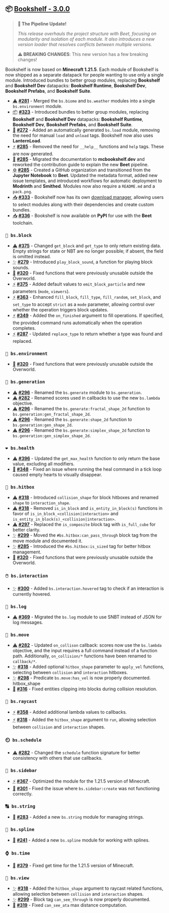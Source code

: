 ## 📦 [Bookshelf - 3.0.0](https://github.com/mcbookshelf/bookshelf/releases/tag/v3.0.0)

> **🚂 The Pipeline Update!**
>
> *This release overhauls the project structure with Beet, focusing on modularity and isolation of each module. It also introduces a new version loader that resolves conflicts between multiple versions.*
>
> **⚠️ BREAKING CHANGES**: This new version has a few breaking changes!

Bookshelf is now based on **Minecraft 1.21.5**.
Each module of Bookshelf is now shipped as a separate datapack for people wanting to use only a single module.
Introduced bundles to better group modules, replacing **Bookshelf** and **Bookshelf Dev** datapacks: **Bookshelf Runtime**, **Bookshelf Dev**, **Bookshelf Prefabs**, and **Bookshelf Suite**.

- <abbr title="Breaking Changes">⚠️</abbr> **[#281](https://github.com/mcbookshelf/bookshelf/issues/281)** - Merged the `bs.biome` and `bs.weather` modules into a single `bs.environment` module.
- <abbr title="New Bundles">📦</abbr> **[#323](https://github.com/mcbookshelf/bookshelf/pull/323)** - Introduced bundles to better group modules, replacing **Bookshelf** and **Bookshelf Dev** datapacks: **Bookshelf Runtime**, **Bookshelf Dev**, **Bookshelf Prefabs**, and **Bookshelf Suite**.
- <abbr title="New Modules">🎉</abbr> **[#272](https://github.com/mcbookshelf/bookshelf/issues/272)** - Added an automatically generated `bs.load` module, removing the need for manual `load` and `unload` tags. Bookshelf now also uses **LanternLoad**.
- <abbr title="Enhancements">⚡</abbr> **[#285](https://github.com/mcbookshelf/bookshelf/pull/285)** - Removed the need for `__help__` functions and `help` tags. These are now generated.
- <abbr title="Documentation">📝</abbr> **[#285](https://github.com/mcbookshelf/bookshelf/pull/285)** - Migrated the documentation to **mcbookshelf.dev** and reworked the contribution guide to explain the new **Beet** pipeline.
- <abbr title="GitHub & CI/CD">⚙️</abbr> **[#285](https://github.com/mcbookshelf/bookshelf/pull/285)** - Created a GitHub organization and transitioned from the **Jupyter Notebook** to **Beet**. Updated the metadata format, added new issue templates, and introduced workflows for automatic deployment to **Modrinth** and **Smithed**. Modules now also require a `README.md` and a `pack.png`.
- <abbr title="Download">📥</abbr> **[#333](https://github.com/mcbookshelf/bookshelf/issues/333)** - Bookshelf now has its own [download manager](https://mcbookshelf.dev), allowing users to select modules along with their dependencies and create custom bundles.
- <abbr title="Download">📥</abbr> **[#336](https://github.com/mcbookshelf/bookshelf/issues/336)** - Bookshelf is now available on **PyPI** for use with the **Beet** toolchain.


### `🧱 bs.block`

- <abbr title="Breaking Changes">⚠️</abbr> **[#375](https://github.com/mcbookshelf/bookshelf/pull/375)** - Changed `get_block` and `get_type` to only return existing data. Empty strings for state or NBT are no longer possible; if absent, the field is omitted instead.
- <abbr title="New Features">✨</abbr> **[#279](https://github.com/mcbookshelf/bookshelf/issues/279)** - Introduced `play_block_sound`, a function for playing block sounds.
- <abbr title="Bug Fix">🐛</abbr> **[#320](https://github.com/mcbookshelf/bookshelf/issues/320)** - Fixed functions that were previously unusable outside the Overworld.
- <abbr title="Enhancements">⚡</abbr> **[#375](https://github.com/mcbookshelf/bookshelf/pull/375)** - Added default values to `emit_block_particle` and new parameters (`mode`, `viewers`).
- <abbr title="Enhancements">⚡</abbr> **[#363](https://github.com/mcbookshelf/bookshelf/issues/363)** - Enhanced `fill_block`, `fill_type`, `fill_random`, `set_block`, and `set_type` to accept `strict` as a `mode` parameter, allowing control over whether the operation triggers block updates.
- <abbr title="Enhancements">⚡</abbr> **[#349](https://github.com/mcbookshelf/bookshelf/issues/349)** - Added the `on_finished` argument to fill operations. If specified, the provided command runs automatically when the operation completes.
- <abbr title="Enhancements">⚡</abbr> **[#287](https://github.com/mcbookshelf/bookshelf/issues/287)** - Updated `replace_type` to return whether a type was found and replaced.

### `🧱 bs.environment`

- <abbr title="Bug Fix">🐛</abbr> **[#320](https://github.com/mcbookshelf/bookshelf/issues/320)** - Fixed functions that were previously unusable outside the Overworld.


### `🌱 bs.generation`

- <abbr title="Breaking Changes">⚠️</abbr> **[#296](https://github.com/mcbookshelf/bookshelf/issues/296)** - Renamed the `bs.generate` module to `bs.generation`.
- <abbr title="Breaking Changes">⚠️</abbr> **[#282](https://github.com/mcbookshelf/bookshelf/issues/282)** - Renamed scores used in callbacks to use the new `bs.lambda` objective.
- <abbr title="Breaking Changes">⚠️</abbr> **[#296](https://github.com/mcbookshelf/bookshelf/issues/296)** - Renamed the `bs.generate:fractal_shape_2d` function to `bs.generation:gen_fractal_shape_2d`.
- <abbr title="Breaking Changes">⚠️</abbr> **[#296](https://github.com/mcbookshelf/bookshelf/issues/296)** - Renamed the `bs.generate:shape_2d` function to `bs.generation:gen_shape_2d`.
- <abbr title="Breaking Changes">⚠️</abbr> **[#296](https://github.com/mcbookshelf/bookshelf/issues/296)** - Renamed the `bs.generate:simplex_shape_2d` function to `bs.generation:gen_simplex_shape_2d`.


### `❤️ bs.health`

- <abbr title="Breaking Changes">⚠️</abbr> **[#396](https://github.com/mcbookshelf/bookshelf/issues/396)** - Updated the `get_max_health` function to only return the base value, excluding all modifiers.
- <abbr title="Bug Fix">🐛</abbr> **[#348](https://github.com/mcbookshelf/bookshelf/pull/348)** - Fixed an issue where running the heal command in a tick loop caused empty hearts to visually disappear.


### `🎯 bs.hitbox`

- <abbr title="Breaking Changes">⚠️</abbr> **[#318](https://github.com/mcbookshelf/bookshelf/issues/318)** - Introduced `collision_shape` for block hitboxes and renamed `shape` to `interaction_shape`.
- <abbr title="Breaking Changes">⚠️</abbr> **[#318](https://github.com/mcbookshelf/bookshelf/issues/318)** - Removed `is_in_block` and `is_entity_in_block(s)` functions in favor of `is_in_block_<collision|interaction>` and `is_entity_in_block(s)_<collision|interaction>`.
- <abbr title="Breaking Changes">⚠️</abbr> **[#297](https://github.com/mcbookshelf/bookshelf/issues/297)** - Replaced the `is_composite` block tag with `is_full_cube` for better clarity.
- <abbr title="New Features">✨</abbr> **[#299](https://github.com/mcbookshelf/bookshelf/pull/299)** - Moved the `#bs.hitbox:can_pass_through` block tag from the move module and documented it.
- <abbr title="New Features">✨</abbr> **[#285](https://github.com/mcbookshelf/bookshelf/pull/285)** - Introduced the `#bs.hitbox:is_sized` tag for better hitbox management.
- <abbr title="Bug Fix">🐛</abbr> **[#320](https://github.com/mcbookshelf/bookshelf/issues/320)** - Fixed functions that were previously unusable outside the Overworld.


### `🖱️ bs.interaction`

- <abbr title="New Features">✨</abbr> **[#300](https://github.com/mcbookshelf/bookshelf/issues/300)** - Added `bs.interaction.hovered` tag to check if an interaction is currently hovered.


### `📄 bs.log`

- <abbr title="Breaking Changes">⚠️</abbr> **[#369](https://github.com/mcbookshelf/bookshelf/issues/369)** - Migrated the `bs.log` module to use SNBT instead of JSON for log messages.

### `🏃 bs.move`

- <abbr title="Breaking Changes">⚠️</abbr> **[#282](https://github.com/mcbookshelf/bookshelf/issues/282)** - Updated `on_collison` callback: scores now use the `bs.lambda` objective, and the input requires a full command instead of a function path. Additionally, `on_collision/*` functions have been renamed to `callback/*`.
- <abbr title="New Features">✨</abbr> **[#318](https://github.com/mcbookshelf/bookshelf/issues/318)** - Added optional `hitbox_shape` parameter to `apply_vel` functions, selecting between `collision` and `interaction` hitboxes.
- <abbr title="New Features">✨</abbr> **[#298](https://github.com/mcbookshelf/bookshelf/issues/298)** - Predicate `bs.move:has_vel` is now properly documented.
hitbox_shape
- <abbr title="Bug Fix">🐛</abbr> **[#316](https://github.com/mcbookshelf/bookshelf/issues/316)** - Fixed entities clipping into blocks during collision resolution.


### `🔦 bs.raycast`

- <abbr title="Enhancements">⚡</abbr> **[#358](https://github.com/mcbookshelf/bookshelf/issues/358)** - Added additional lambda values to callbacks.
- <abbr title="Enhancements">⚡</abbr> **[#318](https://github.com/mcbookshelf/bookshelf/issues/318)** - Added the `hitbox_shape` argument to `run`, allowing selection between `collision` and `interaction` shapes.


### `⏲️ bs.schedule`

- <abbr title="Breaking Changes">⚠️</abbr> **[#282](https://github.com/mcbookshelf/bookshelf/issues/282)** - Changed the `schedule` function signature for better consistency with others that use callbacks.


### `📰 bs.sidebar`

- <abbr title="Enhancements">⚡</abbr> **[#367](https://github.com/mcbookshelf/bookshelf/issues/367)** - Optimized the module for the 1.21.5 version of Minecraft.
- <abbr title="Bug Fix">🐛</abbr> **[#301](https://github.com/mcbookshelf/bookshelf/pull/301)** - Fixed the issue where `bs.sidebar:create` was not functioning correctly.


### `🔠 bs.string`

- <abbr title="New Modules">🎉</abbr> **[#283](https://github.com/mcbookshelf/bookshelf/pull/283)** - Added a new `bs.string` module for managing strings.


### `🧣 bs.spline`

- <abbr title="New Modules">🎉</abbr> **[#241](https://github.com/mcbookshelf/bookshelf/issues/241)** - Added a new `bs.spline` module for working with splines.


### `⌚ bs.time`

- <abbr title="Bug Fix">🐛</abbr> **[#379](https://github.com/mcbookshelf/bookshelf/issues/379)** - Fixed get time for the 1.21.5 version of Minecraft.


### `👀 bs.view`

- <abbr title="New Features">✨</abbr> **[#318](https://github.com/mcbookshelf/bookshelf/issues/318)** - Added the `hitbox_shape` argument to raycast related functions, allowing selection between `collision` and `interaction` shapes.
- <abbr title="New Features">✨</abbr> **[#299](https://github.com/mcbookshelf/bookshelf/pull/299)** - Block tag `can_see_through` is now properly documented.
- <abbr title="Bug Fix">🐛</abbr> **[#319](https://github.com/mcbookshelf/bookshelf/issues/319)** - Fixed `can_see_ata` max distance computation.

